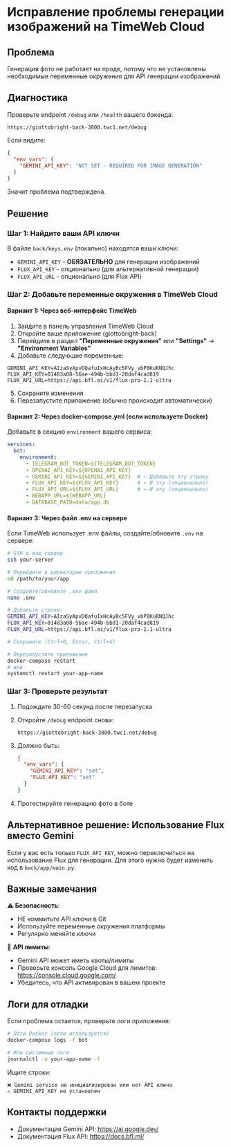 # Исправление проблемы генерации изображений на TimeWeb Cloud

## Проблема
Генерация фото не работает на проде, потому что не установлены необходимые переменные окружения для API генерации изображений.

## Диагностика
Проверьте endpoint `/debug` или `/health` вашего бэкенда:
```
https://giottobright-back-3800.twc1.net/debug
```

Если видите:
```json
{
  "env_vars": {
    "GEMINI_API_KEY": "NOT SET - REQUIRED FOR IMAGE GENERATION"
  }
}
```

Значит проблема подтверждена.

## Решение

### Шаг 1: Найдите ваши API ключи
В файле `back/keys.env` (локально) находятся ваши ключи:
- `GEMINI_API_KEY` - **ОБЯЗАТЕЛЬНО** для генерации изображений
- `FLUX_API_KEY` - опционально (для альтернативной генерации)
- `FLUX_API_URL` - опционально (для Flux API)

### Шаг 2: Добавьте переменные окружения в TimeWeb Cloud

#### Вариант 1: Через веб-интерфейс TimeWeb
1. Зайдите в панель управления TimeWeb Cloud
2. Откройте ваше приложение (giottobright-back)
3. Перейдите в раздел **"Переменные окружения"** или **"Settings"** → **"Environment Variables"**
4. Добавьте следующие переменные:

```
GEMINI_API_KEY=AIzaSyApvDQafuIxHcAyBc5FVy_vbP8KuRNQJhc
FLUX_API_KEY=01483a08-56ae-494b-bbd1-20daf4cad819
FLUX_API_URL=https://api.bfl.ai/v1/flux-pro-1.1-ultra
```

5. Сохраните изменения
6. Перезапустите приложение (обычно происходит автоматически)

#### Вариант 2: Через docker-compose.yml (если используете Docker)
Добавьте в секцию `environment` вашего сервиса:

```yaml
services:
  bot:
    environment:
      - TELEGRAM_BOT_TOKEN=${TELEGRAM_BOT_TOKEN}
      - OPENAI_API_KEY=${OPENAI_API_KEY}
      - GEMINI_API_KEY=${GEMINI_API_KEY}  # ← Добавьте эту строку
      - FLUX_API_KEY=${FLUX_API_KEY}      # ← И эту (опционально)
      - FLUX_API_URL=${FLUX_API_URL}      # ← И эту (опционально)
      - WEBAPP_URL=${WEBAPP_URL}
      - DATABASE_PATH=data/app.db
```

#### Вариант 3: Через файл .env на сервере
Если TimeWeb использует .env файлы, создайте/обновите `.env` на сервере:

```bash
# SSH в ваш сервер
ssh your-server

# Перейдите в директорию приложения
cd /path/to/your/app

# Создайте/обновите .env файл
nano .env

# Добавьте строки:
GEMINI_API_KEY=AIzaSyApvDQafuIxHcAyBc5FVy_vbP8KuRNQJhc
FLUX_API_KEY=01483a08-56ae-494b-bbd1-20daf4cad819
FLUX_API_URL=https://api.bfl.ai/v1/flux-pro-1.1-ultra

# Сохраните (Ctrl+O, Enter, Ctrl+X)

# Перезапустите приложение
docker-compose restart
# или
systemctl restart your-app-name
```

### Шаг 3: Проверьте результат

1. Подождите 30-60 секунд после перезапуска
2. Откройте `/debug` endpoint снова:
   ```
   https://giottobright-back-3800.twc1.net/debug
   ```

3. Должно быть:
   ```json
   {
     "env_vars": {
       "GEMINI_API_KEY": "set",
       "FLUX_API_KEY": "set"
     }
   }
   ```

4. Протестируйте генерацию фото в боте

## Альтернативное решение: Использование Flux вместо Gemini

Если у вас есть только `FLUX_API_KEY`, можно переключиться на использование Flux для генерации. Для этого нужно будет изменить код в `back/app/main.py`.

## Важные замечания

⚠️ **Безопасность**: 
- НЕ коммитьте API ключи в Git
- Используйте переменные окружения платформы
- Регулярно меняйте ключи

📝 **API лимиты**:
- Gemini API может иметь квоты/лимиты
- Проверьте консоль Google Cloud для лимитов: https://console.cloud.google.com/
- Убедитесь, что API активирован в вашем проекте

## Логи для отладки

Если проблема остается, проверьте логи приложения:

```bash
# Логи Docker (если используется)
docker-compose logs -f bot

# Или системные логи
journalctl -u your-app-name -f
```

Ищите строки:
```
❌ Gemini service не инициализирован или нет API ключа
⚠️ GEMINI_API_KEY не установлен
```

## Контакты поддержки
- Документация Gemini API: https://ai.google.dev/
- Документация Flux API: https://docs.bfl.ml/



